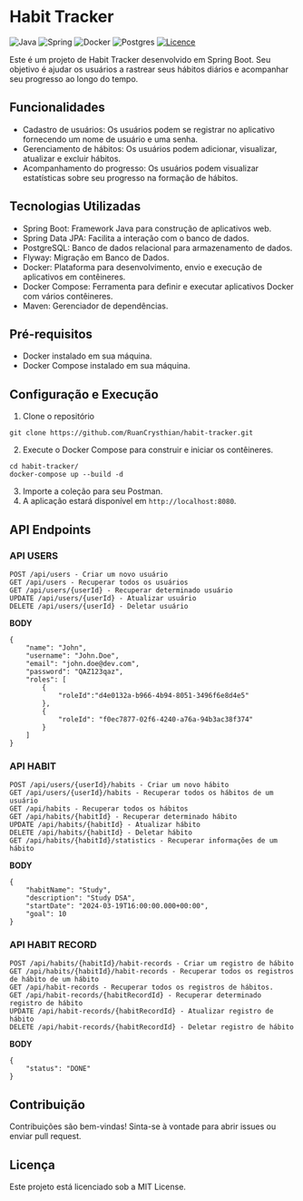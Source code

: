 # Habit Tracker

![Java](https://img.shields.io/badge/java-%23ED8B00.svg?style=for-the-badge&logo=openjdk&logoColor=white)
![Spring](https://img.shields.io/badge/spring-%236DB33F.svg?style=for-the-badge&logo=spring&logoColor=white)
![Docker](https://img.shields.io/badge/docker-%230db7ed.svg?style=for-the-badge&logo=docker&logoColor=white)
![Postgres](https://img.shields.io/badge/postgres-%23316192.svg?style=for-the-badge&logo=postgresql&logoColor=white)
[![Licence](https://img.shields.io/github/license/Ileriayo/markdown-badges?style=for-the-badge)](./LICENSE)

Este é um projeto de Habit Tracker desenvolvido em Spring Boot. Seu objetivo é ajudar os usuários a rastrear seus 
hábitos diários e acompanhar seu progresso ao longo do tempo.

## Funcionalidades
- Cadastro de usuários: Os usuários podem se registrar no aplicativo fornecendo um nome de usuário e uma senha.
- Gerenciamento de hábitos: Os usuários podem adicionar, visualizar, atualizar e excluir hábitos.
- Acompanhamento do progresso: Os usuários podem visualizar estatísticas sobre seu progresso na formação de hábitos.

## Tecnologias Utilizadas
- Spring Boot: Framework Java para construção de aplicativos web.
- Spring Data JPA: Facilita a interação com o banco de dados.
- PostgreSQL: Banco de dados relacional para armazenamento de dados.
- Flyway: Migração em Banco de Dados.
- Docker: Plataforma para desenvolvimento, envio e execução de aplicativos em contêineres.
- Docker Compose: Ferramenta para definir e executar aplicativos Docker com vários contêineres.
- Maven: Gerenciador de dependências.

## Pré-requisitos
- Docker instalado em sua máquina.
- Docker Compose instalado em sua máquina.

## Configuração e Execução
1. Clone o repositório
```
git clone https://github.com/RuanCrysthian/habit-tracker.git
```
2. Execute o Docker Compose para construir e iniciar os contêineres.
```
cd habit-tracker/
docker-compose up --build -d
```
3. Importe a coleção para seu Postman.
4. A aplicação estará disponível em `http://localhost:8080`.

## API Endpoints

### API USERS
```
POST /api/users - Criar um novo usuário
GET /api/users - Recuperar todos os usuários
GET /api/users/{userId} - Recuperar determinado usuário 
UPDATE /api/users/{userId} - Atualizar usuário
DELETE /api/users/{userId} - Deletar usuário
```
**BODY**
```
{
    "name": "John",
    "username": "John.Doe",
    "email": "john.doe@dev.com",
    "password": "QAZ123qaz",
    "roles": [
        {
            "roleId":"d4e0132a-b966-4b94-8051-3496f6e8d4e5"
        },
        {
            "roleId": "f0ec7877-02f6-4240-a76a-94b3ac38f374"
        }
    ]
}
```

### API HABIT

```
POST /api/users/{userId}/habits - Criar um novo hábito
GET /api/users/{userId}/habits - Recuperar todos os hábitos de um usuário
GET /api/habits - Recuperar todos os hábitos
GET /api/habits/{habitId} - Recuperar determinado hábito 
UPDATE /api/habits/{habitId} - Atualizar hábito
DELETE /api/habits/{habitId} - Deletar hábito
GET /api/habits/{habitId}/statistics - Recuperar informações de um hábito
```
**BODY**

```
{
    "habitName": "Study",
    "description": "Study DSA",
    "startDate": "2024-03-19T16:00:00.000+00:00",
    "goal": 10
}
```

### API HABIT RECORD

```
POST /api/habits/{habitId}/habit-records - Criar um registro de hábito
GET /api/habits/{habitId}/habit-records - Recuperar todos os registros de hábito de um hábito
GET /api/habit-records - Recuperar todos os registros de hábitos.
GET /api/habit-records/{habitRecordId} - Recuperar determinado registro de hábito
UPDATE /api/habit-records/{habitRecordId} - Atualizar registro de hábito
DELETE /api/habit-records/{habitRecordId} - Deletar registro de hábito
```

**BODY**
```
{
    "status": "DONE"
}
```

## Contribuição
Contribuições são bem-vindas! Sinta-se à vontade para abrir issues ou enviar pull request.

## Licença
Este projeto está licenciado sob a MIT License.